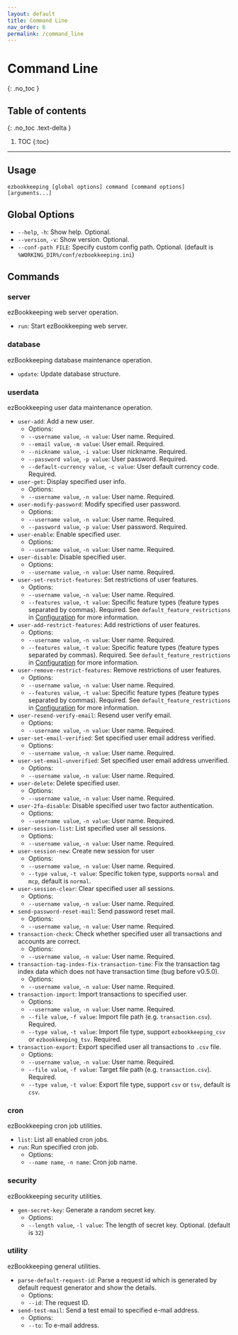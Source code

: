 ```yaml
---
layout: default
title: Command Line
nav_order: 6
permalink: /command_line
---
```


# Command Line
{: .no_toc }

## Table of contents
{: .no_toc .text-delta }

1. TOC
{:toc}

---

## Usage

    ezbookkeeping [global options] command [command options] [arguments...]

## Global Options

* `--help`, `-h`: Show help. Optional.
* `--version`, `-v`: Show version. Optional.
* `--conf-path FILE`: Specify custom config path. Optional. (default is `%WORKING_DIR%/conf/ezbookkeeping.ini`)

## Commands

### server

ezBookkeeping web server operation.

* `run`: Start ezBookkeeping web server.

### database

ezBookkeeping database maintenance operation.

* `update`: Update database structure.

### userdata

ezBookkeeping user data maintenance operation.

* `user-add`: Add a new user.
    * Options:
    * `--username value`, `-n value`: User name. Required.
    * `--email value`, `-m value`: User email. Required.
    * `--nickname value`, `-i value`: User nickname. Required.
    * `--password value`, `-p value`: User password. Required.
    * `--default-currency value`, `-c value`: User default currency code. Required.
* `user-get`: Display specified user info.
    * Options:
    * `--username value`, `-n value`: User name. Required.
* `user-modify-password`: Modify specified user password.
    * Options:
    * `--username value`, `-n value`: User name. Required.
    * `--password value`, `-p value`: User password. Required.
* `user-enable`: Enable specified user.
    * Options:
    * `--username value`, `-n value`: User name. Required.
* `user-disable`: Disable specified user.
    * Options:
    * `--username value`, `-n value`: User name. Required.
* `user-set-restrict-features`: Set restrictions of user features.
    * Options:
    * `--username value`, `-n value`: User name. Required.
    * `--features value`, `-t value`: Specific feature types (feature types separated by commas). Required. See `default_feature_restrictions` in [Configuration](/configuration#user) for more information.
* `user-add-restrict-features`: Add restrictions of user features.
    * Options:
    * `--username value`, `-n value`: User name. Required.
    * `--features value`, `-t value`: Specific feature types (feature types separated by commas). Required. See `default_feature_restrictions` in [Configuration](/configuration#user) for more information.
* `user-remove-restrict-features`: Remove restrictions of user features.
    * Options:
    * `--username value`, `-n value`: User name. Required.
    * `--features value`, `-t value`: Specific feature types (feature types separated by commas). Required. See `default_feature_restrictions` in [Configuration](/configuration#user) for more information.
* `user-resend-verify-email`: Resend user verify email.
    * Options:
    * `--username value`, `-n value`: User name. Required.
* `user-set-email-verified`: Set specified user email address verified.
    * Options:
    * `--username value`, `-n value`: User name. Required.
* `user-set-email-unverified`: Set specified user email address unverified.
    * Options:
    * `--username value`, `-n value`: User name. Required.
* `user-delete`: Delete specified user.
    * Options:
    * `--username value`, `-n value`: User name. Required.
* `user-2fa-disable`: Disable specified user two factor authentication.
    * Options:
    * `--username value`, `-n value`: User name. Required.
* `user-session-list`: List specified user all sessions.
    * Options:
    * `--username value`, `-n value`: User name. Required.
* `user-session-new`: Create new session for user
    * Options:
    * `--username value`, `-n value`: User name. Required.
    * `--type value`, `-t value`: Specific token type, supports `normal` and `mcp`, default is `normal`.
* `user-session-clear`: Clear specified user all sessions.
    * Options:
    * `--username value`, `-n value`: User name. Required.
* `send-password-reset-mail`: Send password reset mail.
    * Options:
    * `--username value`, `-n value`: User name. Required.
* `transaction-check`: Check whether specified user all transactions and accounts are correct.
    * Options:
    * `--username value`, `-n value`: User name. Required.
* `transaction-tag-index-fix-transaction-time`: Fix the transaction tag index data which does not have transaction time (bug before v0.5.0).
    * Options:
    * `--username value`, `-n value`: User name. Required.
* `transaction-import`: Import transactions to specified user.
    * Options:
    * `--username value`, `-n value`: User name. Required.
    * `--file value`, `-f value`: Import file path (e.g. `transaction.csv`). Required.
    * `--type value`, `-t value`: Import file type, support `ezbookkeeping_csv` or `ezbookkeeping_tsv`. Required.
* `transaction-export`: Export specified user all transactions to `.csv` file.
    * Options:
    * `--username value`, `-n value`: User name. Required.
    * `--file value`, `-f value`: Target file path (e.g. `transaction.csv`). Required.
    * `--type value`, `-t value`: Export file type, support `csv` or `tsv`, default is `csv`.

### cron

ezBookkeeping cron job utilities.

* `list`: List all enabled cron jobs.
* `run`: Run specified cron job.
    * Options:
    * `--name name`, `-n name`: Cron job name.

### security

ezBookkeeping security utilities.

* `gen-secret-key`: Generate a random secret key.
    * Options:
    * `--length value`, `-l value`: The length of secret key. Optional. (default is `32`)

### utility

ezBookkeeping general utilities.

* `parse-default-request-id`: Parse a request id which is generated by default request generator and show the details.
    * Options:
    * `--id`: The request ID.
* `send-test-mail`: Send a test email to specified e-mail address.
    * Options:
    * `--to`: To e-mail address.